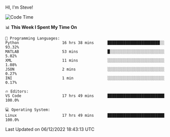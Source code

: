 HI, I'm Steve!
<!--START_SECTION:waka-->
![Code Time](http://img.shields.io/badge/Code%20Time-200%20hrs%2015%20mins-blue)

📊 **This Week I Spent My Time On** 

```text
💬 Programming Languages: 
Python                   16 hrs 38 mins      ███████████████████████░░   93.32% 
MATLAB                   53 mins             █░░░░░░░░░░░░░░░░░░░░░░░░   5.02% 
XML                      11 mins             ░░░░░░░░░░░░░░░░░░░░░░░░░   1.08% 
JSON                     2 mins              ░░░░░░░░░░░░░░░░░░░░░░░░░   0.27% 
INI                      1 min               ░░░░░░░░░░░░░░░░░░░░░░░░░   0.17%

🔥 Editors: 
VS Code                  17 hrs 49 mins      █████████████████████████   100.0%

💻 Operating System: 
Linux                    17 hrs 49 mins      █████████████████████████   100.0%

```


 Last Updated on 06/12/2022 18:43:13 UTC
<!--END_SECTION:waka-->
